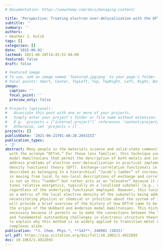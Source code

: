 ```yaml
---
# Documentation: https://wowchemy.com/docs/managing-content/

title: 'Perspective: Treating electron over-delocalization with the DFT+U method'
subtitle: ''
summary: ''
authors:
- Heather J. Kulik
tags: []
categories: []
date: '2015-06-01'
lastmod: 2021-06-20T14:45:51-04:00
featured: false
draft: false

# Featured image
# To use, add an image named `featured.jpg/png` to your page's folder.
# Focal points: Smart, Center, TopLeft, Top, TopRight, Left, Right, BottomLeft, Bottom, BottomRight.
image:
  caption: ''
  focal_point: ''
  preview_only: false

# Projects (optional).
#   Associate this post with one or more of your projects.
#   Simply enter your project's folder or file name without extension.
#   E.g. `projects = ["internal-project"]` references `content/project/deep-learning/index.md`.
#   Otherwise, set `projects = []`.
projects: []
publishDate: '2021-06-21T01:48:28.204315Z'
publication_types:
- '2'
abstract: Many people in the materials science and solid-state community are familiar
  with the acronym “DFT+U.” For those less familiar, this technique uses ideas from
  model Hamiltonians that permit the description of both metals and insulators to
  address problems of electron over-delocalization in practical implementations of
  density functional theory (DFT). Exchange-correlation functionals in DFT are often
  described as belonging to a hierarchical “Jacob’s ladder” of increasing accuracy
  in moving from local to non-local descriptions of exchange and correlation. DFT+U
  is not on this “ladder” but rather acts as an “elevator” because it systematically
  tunes relative energetics, typically on a localized subshell (e.g., d or f electrons),
  regardless of the underlying functional employed. However, this tuning is based
  on a metric of the local electron density of the subshells being addressed, thus
  necessitating physical or chemical or intuition about the system of interest. I
  will provide a brief overview of the history of how DFT+U came to be starting from
  the origin of the Hubbard and Anderson model Hamiltonians. This history lesson is
  necessary because it permits us to make the connections between the “Hubbard U”
  and fundamental outstanding challenges in electronic structure theory, and it helps
  to explain why this method is so widely applied to transition-metal oxides and organometallic
  complexes alike.
publication: '*J. Chem. Phys.*, **142**, 240901 (2015)'
url_pdf: https://aip.scitation.org/doi/full/10.1063/1.4922693
doi: 10.1063/1.4922693
---
```

